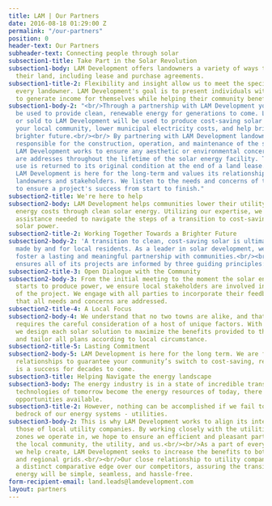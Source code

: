 ```yaml
---
title: LAM | Our Partners
date: 2016-08-18 01:29:00 Z
permalink: "/our-partners"
position: 0
header-text: Our Partners
subheader-text: Connecting people through solar
subsection1-title: Take Part in the Solar Revolution
subsection1-body: LAM Development offers landowners a variety of ways to monetize
  their land, including lease and purchase agreements.
subsection1-title-2: Flexibility and insight allow us to meet the specific needs of
  every landowner. LAM Development's goal is to present individuals with opportunities
  to generate income for themselves while helping their community benefit from solar.
subsection1-body-2: "<br/>Through a partnership with LAM Development your land will
  be used to provide clean, renewable energy for generations to come. Land leased
  or sold to LAM Development will be used to produce cost-saving solar energy, improve
  your local community, lower municipal electricity costs, and help bring about a
  brighter future.<br/><br/> By partnering with LAM Development landowners are not
  responsible for the construction, operation, and maintenance of the solar facility.
  LAM Development works to ensure any aesthetic or environmental concerns of the landowners
  are addresses throughout the lifetime of the solar energy facility. The land we
  use is returned to its original condition at the end of a land lease.<br/><br/>
  LAM Development is here for the long-term and values its relationships with local
  landowners and stakeholders. We listen to the needs and concerns of the community
  to ensure a project's success from start to finish."
subsection2-title: We're here to help
subsection2-body: LAM Development helps communities lower their utility bills and
  energy costs through clean solar energy. Utilizing our expertise, we provide the
  assistance needed to navigate the steps of a transition to cost-saving renewable
  solar power.
subsection2-title-2: Working Together Towards a Brighter Future
subsection2-body-2: 'A transition to clean, cost-saving solar is ultimately a choice
  made by and for local residents. As a leader in solar development, we strive to
  foster a lasting and meaningful partnership with communities.<br/><br/>LAM Development
  ensures all of its projects are informed by three guiding principles:'
subsection2-title-3: Open Dialogue with the Community
subsection2-body-3: From the initial meeting to the moment the solar energy facility
  starts to produce power, we ensure local stakeholders are involved in every aspect
  of the project. We engage with all parties to incorporate their feedback and guarantee
  that all needs and concerns are addressed.
subsection2-title-4: A Local Focus
subsection2-body-4: We understand that no two towns are alike, and that each project
  requires the careful consideration of a host of unique factors. With this in mind,
  we design each solar solution to maximize the benefits provided to the local community
  and tailor all plans according to local circumstance.
subsection2-title-5: Lasting Commitment
subsection2-body-5: LAM Development is here for the long term. We are focused on lasting
  relationships to guarantee your community’s switch to cost-saving, renewable energy
  is a success for decades to come.
subsection3-title: Helping Navigate the energy landscape
subsection3-body: The energy industry is in a state of incredible transition. As the
  technologies of tomorrow become the energy resources of today, there is near unlimited
  opportunities available.
subsection3-title-2: However, nothing can be accomplished if we fail to include the
  bedrock of our energy systems - utilities.
subsection3-body-2: This is why LAM Development works to align its interests with
  those of local utility companies. By working closely with the utilities whose load
  zones we operate in, we hope to ensure an efficient and pleasant partnership between
  the local community, the utility, and us.<br/><br/>As a part of every solar project
  we help create, LAM Development seeks to increase the benefits to both the local
  and regional grids.<br/><br/>Our close relationship to utility companies gives us
  a distinct comparative edge over our competitors, assuring the transition to renewable
  energy will be simple, seamless, and hassle-free.
form-recipient-email: land.leads@lamdevelopment.com
layout: partners
---
```


